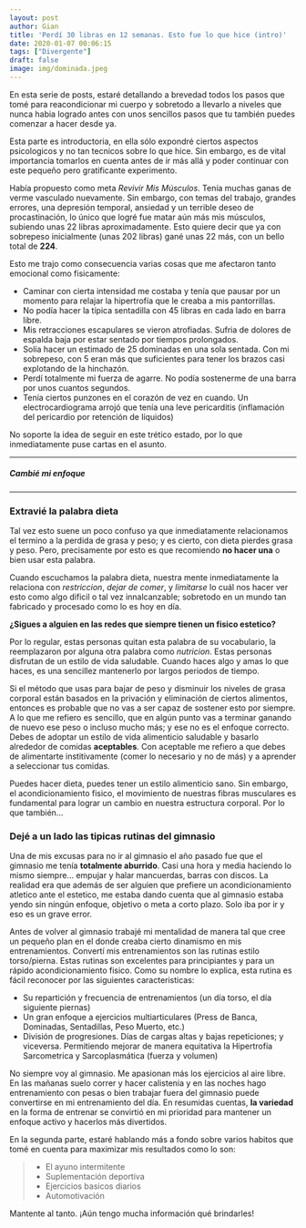 ```yaml
---
layout: post
author: Gian
title: 'Perdí 30 libras en 12 semanas. Esto fue lo que hice (intro)'
date: 2020-01-07 00:06:15
tags: ["Divergente"]
draft: false
image: img/dominada.jpeg
---
```


En esta serie de posts, estaré detallando a brevedad todos los pasos que tomé para reacondicionar mi cuerpo y sobretodo a llevarlo a niveles que nunca habia logrado antes con unos sencillos pasos que tu también puedes comenzar a hacer desde ya.

Esta parte es introductoria, en ella sólo expondré ciertos aspectos psicologicos y no tan tecnicos sobre lo que hice. Sin embargo, es de vital importancia tomarlos en cuenta antes de ir más allá y poder continuar con este pequeño pero gratificante experimento.

Había propuesto como meta  _Revivir Mis Músculos_. Tenía muchas ganas de verme vasculado nuevamente. Sin embargo, con temas del trabajo, grandes errores, una depresión temporal, ansiedad y un terrible deseo de procastinación, lo único que logré fue matar aún más mis músculos, subiendo unas 22 libras aproximadamente. Esto quiere decir que ya con sobrepeso inicialmente (unas 202 libras) gané unas 22 más, con un bello total de **224**.

Esto me trajo como consecuencia varias cosas que me afectaron tanto emocional como fisicamente:
- Caminar con cierta intensidad me costaba y tenía que pausar por un momento para relajar la hipertrofía que le creaba a mis pantorrillas.
- No podía hacer la típica sentadilla con 45 libras en cada lado en barra libre.
- Mis retracciones escapulares se vieron atrofiadas. Sufria de dolores de espalda baja por estar sentado por tiempos prolongados.
- Solía hacer un estimado de 25 dominadas en una sola sentada. Con mi sobrepeso, con 5 eran más que suficientes para tener los brazos casi explotando de la hinchazón.
- Perdí totalmente mi fuerza de agarre. No podía sostenerme de una barra por unos cuantos segundos.
- Tenía ciertos punzones en el corazón de vez en cuando. Un electrocardiograma arrojó que tenía una leve pericarditis (inflamación del pericardio por retención de líquidos)

No soporte la idea de seguir en este trético estado, por lo que inmediatamente puse cartas en el asunto.
<hr />

##### Cambié mi enfoque

<hr />

### Extravié la palabra dieta

Tal vez esto suene un poco confuso ya que inmediatamente relacionamos el termino a la perdida de grasa y peso; y es cierto, con dieta pierdes grasa y peso. Pero, precisamente por esto es que recomiendo **no hacer una** o bien usar esta palabra. 

Cuando escuchamos la palabra dieta, nuestra mente inmediatamente la relaciona con *restriccion*, *dejar de comer*, y *limitarse* lo cuál nos hacer ver esto como algo dificil o tal vez innalcanzable; sobretodo en un mundo tan fabricado y procesado como lo es hoy en día.

**¿Sigues a alguien en las redes que siempre tienen un fisico estetico?**

Por lo regular, estas personas quitan esta palabra de su vocabulario, la reemplazaron por alguna otra palabra como *nutricion*. Estas personas disfrutan de un estilo de vida saludable. Cuando haces algo y amas lo que haces, es una sencillez mantenerlo por largos periodos de tiempo.

Si el método que usas para bajar de peso y disminuir los niveles de grasa corporal están basados en la privación y eliminación de ciertos alimentos, entonces es probable que no vas a ser capaz de sostener esto por siempre. A lo que me refiero es sencillo, que en algún punto vas a terminar ganando de nuevo ese peso o incluso mucho más; y ese no es el enfoque correcto. Debes de adoptar un estilo de vida alimenticio saludable y basarlo alrededor de comidas **aceptables**. Con aceptable me refiero a que debes de alimentarte institivamente (comer lo necesario y no de más) y a aprender a seleccionar tus comidas.

Puedes hacer dieta, puedes tener un estilo alimenticio sano. Sin embargo, el acondicionamiento fisico, el movimiento de nuestras fibras musculares es fundamental para lograr un cambio en nuestra estructura corporal. Por lo que también...

### Dejé a un lado las tipicas rutinas del gimnasio

Una de mis excusas para no ir al gimnasio el año pasado fue que el gimnasio me tenía **totalmente aburrido**. Casi una hora y media haciendo lo mismo siempre... empujar y halar mancuerdas, barras con discos. La realidad era que además de ser alguien que prefiere un acondicionamiento atletico ante el estetico, me estaba dando cuenta que al gimnasio estaba yendo sin ningún enfoque, objetivo o meta a corto plazo. Solo iba por ir y eso es un grave error.

Antes de volver al gimnasio trabajé mi mentalidad de manera tal que cree un pequeño plan  en el donde creaba cierto dinamismo en mis entrenamientos. Convertí mis entrenamientos son las rutinas estilo torso/pierna. Estas rutinas son excelentes para principiantes y para un rápido acondicionamiento fisico. Como su nombre lo explica, esta rutina es fácil reconocer por las siguientes caracteristicas:

- Su repartición y frecuencia de entrenamientos (un día torso, el día siguiente piernas)
- Un gran enfoque a ejercicios multiarticulares (Press de Banca, Dominadas, Sentadillas, Peso Muerto, etc.)
- División de progresiones. Días de cargas altas y bajas repeticiones; y viceversa. Permitiendo mejorar de manera equitativa la Hipertrofía Sarcometrica y Sarcoplasmática (fuerza y volumen)

No siempre voy al gimnasio. Me apasionan más los ejercicios al aire libre. En las mañanas suelo correr y hacer calistenia y en las noches hago entrenamiento con pesas o bien trabajar fuera del gimnasio puede convertirse en mi entrenamiento del día. En resumidas cuentas, **la variedad** en la forma de entrenar se convirtió en mi prioridad para mantener un enfoque activo y hacerlos más divertidos.


En la segunda parte, estaré hablando más a fondo sobre varios habitos que tomé en cuenta para maximizar mis resultados como lo son:
> - El ayuno intermitente
> - Suplementación deportiva
> - Ejercicios basicos diarios
> - Automotivación

Mantente al tanto. ¡Aún tengo mucha información qué brindarles!
